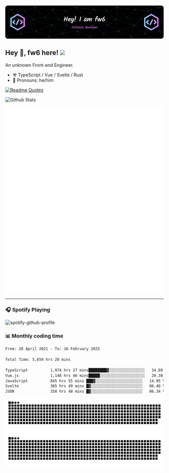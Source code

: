 ![Header](github-header-image.png)

## Hey 👋, fw6 here! <img src="https://github.githubassets.com/images/mona-whisper.gif" height="24" />


An unknown Front-end Engineer.

-   :hammer_and_pick: TypeScript / Vue / Svelte / Rust
-   :man: Pronouns: he/him


[![Readme Quotes](https://quotes-github-readme.vercel.app/api?type=horizontal&theme=algolia)](https://github.com/piyushsuthar/github-readme-quotes)



![Github Stats](https://github-readme-stats.vercel.app/api?username=fw6&bg_color=30,e96443,904e95&title_color=fff&text_color=fff)

![](https://raw.githubusercontent.com/fw6/github-stats-transparent/output/generated/overview.svg)
![](https://raw.githubusercontent.com/fw6/github-stats-transparent/output/generated/languages.svg)


---

### 🎧 Spotify Playing

<!-- ![spotify-github-profile](/img/default.svg) -->

![spotify-github-profile](https://spotify-github-profile.vercel.app/api/view.svg?uid=r6wn4hdvypv0lkzyrj0e0pjct&cover_image=true&theme=default&show_offline=true&background_color=9a10ad&interchange=true&bar_color_cover=true)



### :bar_chart: Monthly coding time 

<!--START_SECTION:waka-->

```txt
From: 28 April 2021 - To: 16 February 2025

Total Time: 5,659 hrs 20 mins

TypeScript          1,974 hrs 27 mins████████▓░░░░░░░░░░░░░░░░   34.89 %
Vue.js              1,148 hrs 46 mins█████░░░░░░░░░░░░░░░░░░░░   20.30 %
JavaScript          845 hrs 55 mins ███▓░░░░░░░░░░░░░░░░░░░░░   14.95 %
Svelte              365 hrs 49 mins █▓░░░░░░░░░░░░░░░░░░░░░░░   06.46 %
JSON                358 hrs 48 mins █▓░░░░░░░░░░░░░░░░░░░░░░░   06.34 %
```

<!--END_SECTION:waka-->




![github contribution grid snake animation](https://raw.githubusercontent.com/platane/platane/output/github-contribution-grid-snake-dark.svg#gh-dark-mode-only)![github contribution grid snake animation](https://raw.githubusercontent.com/platane/platane/output/github-contribution-grid-snake.svg#gh-light-mode-only)
